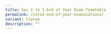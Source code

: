 ```yaml
---
title: Sec 1 to 3 End of Year Exam Timetable
permalink: /s1to3-end-of-year-examinations/
variant: tiptap
description: ""
---
```

<p></p>
